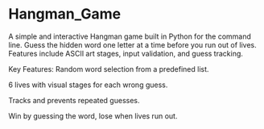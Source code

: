 # Hangman_Game
A simple and interactive Hangman game built in Python for the command line. Guess the hidden word one letter at a time before you run out of lives. Features include ASCII art stages, input validation, and guess tracking.

Key Features:
Random word selection from a predefined list.

6 lives with visual stages for each wrong guess.

Tracks and prevents repeated guesses.

Win by guessing the word, lose when lives run out.
